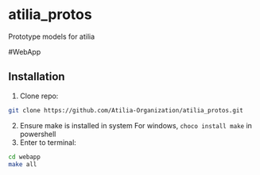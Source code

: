 # atilia_protos
Prototype models for atilia

#WebApp
## Installation
1. Clone repo:

```sh
git clone https://github.com/Atilia-Organization/atilia_protos.git
```

2. Ensure make is installed in system
For windows, `choco install make` in powershell
4. Enter to terminal:
```sh
cd webapp
make all
```


